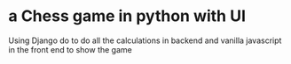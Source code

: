 # a Chess game in python with UI
Using Django do to do all the calculations in backend and vanilla javascript in the front end to show the game